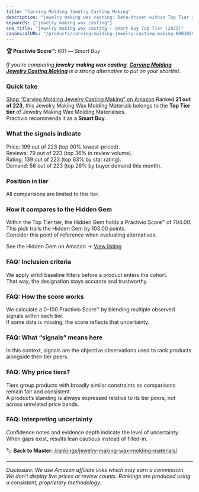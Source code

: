 ```yaml
---
title: "Carving Molding Jewelry Casting Making"
description: "jewelry making wax casting: Data-driven within Top Tier ranking using the Practivio Score™. Positioned by quality, value, demand, findability, momentum."
keywords: ["jewelry making wax casting"]
seo_title: "jewelry making wax casting — Smart Buy Top Tier (2025)"
canonicalURL: "/products/carving-molding-jewelry-casting-making-B0BJB6SSQ3/"
---
```


**🏆 Practivio Score™:** 601 — _Smart Buy_


*If you're comparing **jewelry making wax casting**, **[Carving Molding Jewelry Casting Making](https://www.amazon.com/dp/B0BJB6SSQ3?tag=practivio-20)** is a strong alternative to put on your shortlist.*
### Quick take
[Shop “Carving Molding Jewelry Casting Making” on Amazon](https://www.amazon.com/dp/B0BJB6SSQ3?tag=practivio-20)
Ranked **21 out of 223**, this Jewelry Making Wax Molding Materials belongs to the **Top Tier tier** of Jewelry Making Wax Molding Materialses.  
Practivio recommends it as a **Smart Buy**.

### What the signals indicate
Price: 199 out of 223 (top 90% lowest-priced).  
Reviews: 79 out of 223 (top 36% in review volume).  
Rating: 139 out of 223 (top 63% by star rating).  
Demand: 56 out of 223 (top 26% by buyer demand this month).

### Position in tier
All comparisons are limited to this tier.

### How it compares to the Hidden Gem
Within the Top Tier tier, the Hidden Gem holds a Practivio Score™ of 704.00.  
This pick trails the Hidden Gem by 103.00 points.  
Consider this point of reference when evaluating alternatives.  

See the Hidden Gem on Amazon → [View listing](https://www.amazon.com/dp/B0C6DQZQCQ?tag=practivio-20)

### FAQ: Inclusion criteria
We apply strict baseline filters before a product enters the cohort.  
That way, the designation stays accurate and trustworthy.

### FAQ: How the score works
We calculate a 0–100 Practivio Score™ by blending multiple observed signals within each tier.  
If some data is missing, the score reflects that uncertainty.

### FAQ: What “signals” means here
In this context, signals are the objective observations used to rank products alongside their tier peers.

### FAQ: Why price tiers?
Tiers group products with broadly similar constraints so comparisons remain fair and consistent.  
A product’s standing is always expressed relative to its tier peers, not across unrelated price bands.

### FAQ: Interpreting uncertainty
Confidence notes and evidence depth indicate the level of uncertainty.  
When gaps exist, results lean cautious instead of filled-in.


🏷️ **Back to Master:** [/rankings/jewelry-making-wax-molding-materials/](/rankings/jewelry-making-wax-molding-materials/)

---
_Disclosure: We use Amazon affiliate links which may earn a commission. We don’t display live prices or review counts. Rankings are produced using a consistent, proprietary methodology._
